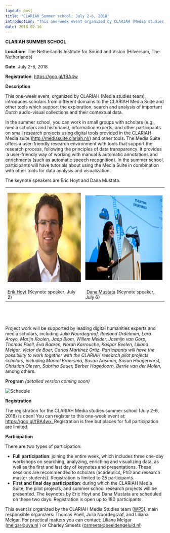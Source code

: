 ```yaml
---
layout: post
title: "CLARIAH Summer school: July 2-6, 2018"
introduction: "This one-week event organized by CLARIAH (Media studies work package) introduces scholars to the CLARIAH Media Suite and other tools which support the exploration, search and analysis of important Dutch audio-visual collections and their contextual data. Registration is free but places for full participation are limited."
date: 2018-02-16
---
```


<div class="entry-content">
<p><span class="s3"><strong>CLARIAH SUMMER SCHOOL</strong></span></p>
<p class="p1"><span class="s3"><strong><span class="s1">Location:&nbsp;&nbsp;</span></strong></span><span class="s1">The Netherlands Institute for Sound and Vision (</span><span class="s1">Hilversum, The Netherlands)</span></p>
<p class="p1"><span class="s1"><strong>Date</strong>: July 2-6, 2018</span></p>
<p class="p1"><span class="s1"><strong>Registration</strong>:&nbsp;</span><span class="s1"><span class="s2"><a href="https://clariah.us7.list-manage.com/track/click?u=4aa8a65873d3ffafe259b732d&amp;id=5ff303ca5d&amp;e=945d5a62a7">https://goo.gl/fBA4w</a></span></span></p>
<p class="p1"><span class="s3"><strong>Description</strong></span></p>
<p class="p1"><span class="s1">This one-week event, organized by CLARIAH (Media studies team) introduces scholars from different domains to the CLARIAH Media Suite and other tools which support the exploration, search and analysis of important <em>Dutch</em> audio-visual collections and their contextual data.&nbsp;</span></p>
<p class="p1"><span class="s1">In the summer school, you can work in small groups with scholars (e.g., media scholars and historians), information experts, and other participants on small research projects using digital tools provided in the CLARIAH Media suite (<a href="https://clariah.us7.list-manage.com/track/click?u=4aa8a65873d3ffafe259b732d&amp;id=1c03ddfa2c&amp;e=945d5a62a7"><span class="s4">http://mediasuite.clariah.nl/</span></a>) and other tools. </span><span class="s1">The Media Suite offers a user-friendly research environment with tools that support the research process, following the principles of data transparency. It provides &nbsp;a user-friendly way of working with manual &amp; automatic annotations and enrichments (such as automatic speech recognition). In the summer school, participants will have tutorials about using the Media Suite in combination with other tools for data analysis and visualization.</span></p>
<p class="p1"><span class="s1">The keynote speakers are Eric Hoyt and Dana Mustata.</span></p>
<table>
<tbody>
<tr>
<td>
<p class="p1"><span class="s1"><img src="https://github.com/CLARIAH/mediasuite-blog/blob/master/img/posts/2018-02-16_eric-hoyt.jpg?raw=true" alt="Eric Hoyt" width="349" height="282" /></span></p>
</td>
<td><img src="https://github.com/CLARIAH/mediasuite-blog/blob/master/img/posts/2018-02-16_dana_mustata.jpg?raw=true" alt="Dana Mustata" width="400" height="267" /></td>
</tr>
<tr>
<td><a href="https://commarts.wisc.edu/people/ehoyt">Erik Hoyt</a>&nbsp;(Keynote speaker, July 2)</td>
<td>&nbsp;<a href="https://www.rug.nl/staff/d.mustata/">Dana Mustata</a> (Keynote speaker, July 6)</td>
</tr>
</tbody>
</table>
<p class="p1">&nbsp;</p>
<p class="p1">&nbsp;</p>
<p class="p1"><span class="s1">Project work will be supported by leading digital humanities experts and media scholars, including <em>Julia Noordegraaf, Roeland Ordelman, Lora Aroyo, Marijn Koolen, Jaap Blom, Willem Melder, Jasmijn van Gorp, Thomas Poell, Eva Baaren, Norah Karrouche, Kaspar Beelen, Liliana Melgar, Victor de Boer, Carlos Mart&iacute;nez Ort&iacute;z. Participants will have the possibility to work together with the CLARIAH research pilot projects scholars, including M</em></span><em>arcel Broersma, Susan Aasman, Susan Hoogervorst, Christian Olesen, Sabrina Sauer, Berber Hagedoorn, Berrie van der Molen</em>, among others.</p>
<p class="p3"><span class="s1"><strong>Program</strong><em> (detailed version coming soon)</em></span></p>
<p><img src="https://cdn.evbuc.com/eventlogos/183846343/screenshot20171113at14.06.41.png" alt="Schedule" /></p>
<p class="p3"><span class="s1"><strong>Registration</strong></span></p>
<p class="p1"><span class="s1">The registration for the CLARIAH Media studies summer school (July 2-6, 2018) is open! You can register to this one-week event at:<span class="s4"> <a href="https://goo.gl/fBA4wx">https://goo.gl/fBA4wx</a><a href="https://clariah.us7.list-manage.com/track/click?u=4aa8a65873d3ffafe259b732d&amp;id=176590124e&amp;e=945d5a62a7">.&nbsp;</a></span></span><span class="s1"><span class="s4">Registration is free but places for full participation are limited.</span></span></p>
<p class="p3"><span class="s1"><strong>Participation</strong></span></p>
<p class="p1"><span class="s1">There are two types of participation:</span></p>
<ul class="ul1">
<li class="li1"><span class="s6"><strong>Full participation</strong></span><span class="s1">: joining the entire week, which includes three one-day workshops on searching, analyzing, enriching and visualizing data, as well as the first and last day of keynotes and presentations. These sessions are recommended to scholars (academics, PhD and research master students). Registration is limited to 25 participants.</span></li>
<li class="li1"><span class="s6"><strong>First and final day participation</strong></span><span class="s1">: during which the CLARIAH Media Suite, the pilot projects, and summer school research projects will be presented. The keynotes by Eric Hoyt and Dana Mustata are scheduled on these two days. Registration is open up to 180 participants.</span></li>
</ul>
<p class="p1"><span class="s1">This event is organized by the CLARIAH Media Studies team (<a title="WP5" href="https://clariah.nl/over/wie-is-wie">WP5</a>), main responsible organizers: Thomas Poell, Julia Noordegraaf, and Liliana Melgar. For practical matters you can contact:&nbsp;</span><span class="s1">Liliana Melgar (<a href="mailto:melgar@uva.nl?subject=Media%20Studies%20Summer%20school&amp;body=Dear%20Liliana%2C%0A"><span class="s7">melgar@uva.nl</span></a> ) or Charley Smeets (<a href="mailto:csmeets@beeldengeluid.nl?subject=Media%20Studies%20Summer%20school&amp;body=Dear%20Charley%2C%0A"><span class="s7">csmeets@beeldengeluid.nl</span></a>)</span></p>
			</div>

